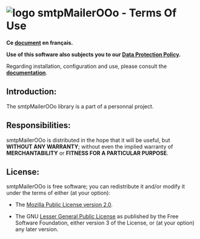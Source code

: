 # ![logo][1] smtpMailerOOo - Terms Of Use

**Ce [document][2] en français.**

**Use of this software also subjects you to our [Data Protection Policy][3].**

Regarding installation, configuration and use, please consult the **[documentation][4]**.

## Introduction:

The smtpMailerOOo library is a part of a personnal project.

## Responsibilities:

smtpMailerOOo is distributed in the hope that it will be useful,
but **WITHOUT ANY WARRANTY**; without even the implied warranty of
**MERCHANTABILITY** or **FITNESS FOR A PARTICULAR PURPOSE**.

## License:

smtpMailerOOo is free software; you can redistribute it and/or
modify it under the terms of either (at your option):

- The [Mozilla Public License version 2.0][5].

- The GNU [Lesser General Public License][6] as published by the Free Software
Foundation, either version 3 of the License, or (at your option) any later version.

[1]: <https://prrvchr.github.io/smtpMailerOOo/img/smtpMailerOOo.png>
[2]: <https://prrvchr.github.io/smtpMailerOOo/source/smtpMailerOOo/registration/TermsOfUse_fr>
[3]: <https://prrvchr.github.io/smtpMailerOOo/source/smtpMailerOOo/registration/PrivacyPolicy_en>
[4]: <https://prrvchr.github.io/smtpMailerOOo/>
[5]: <http://mozilla.org/MPL/2.0/>
[6]: <http://www.gnu.org/licenses/lgpl-3.0.html>
